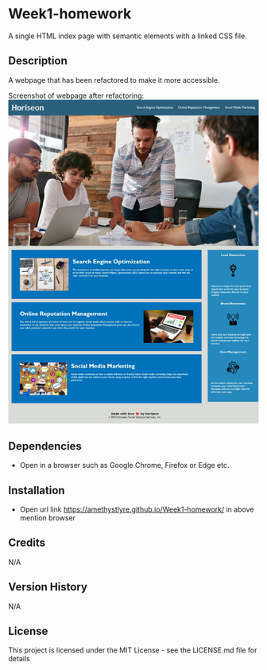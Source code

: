 # Week1-homework

A single HTML index page with semantic elements with a linked CSS file.

## Description

A webpage that has been refactored to make it more accessible.

Screenshot of webpage after refactoring:
![alt text](assets/images/Webpage-after-refactoring.jpeg)

## Dependencies

* Open in a browser such as Google Chrome, Firefox or Edge etc.

## Installation

* Open url link https://amethystlyre.github.io/Week1-homework/ in above mention browser

## Credits
N/A

## Version History
N/A

## License

This project is licensed under the MIT License - see the LICENSE.md file for details